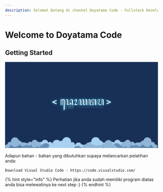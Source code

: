 ```yaml
---
description: Selamat Datang di channel Doyatama Code - Fullstack Development.
---
```


# Welcome to Doyatama Code

## Getting Started

![Doyatama Code](.gitbook/assets/wallpaperdoyatama-blue.jpg)

Adapun bahan - bahan yang dibutuhkan supaya melancarkan pelatihan anda:

```
Download Visual Studio Code - https://code.visualstudio.com/
```

{% hint style="info" %}
 Perhatian jika anda sudah memiliki program diatas anda bisa melewatinya ke next step  :\)
{% endhint %}



